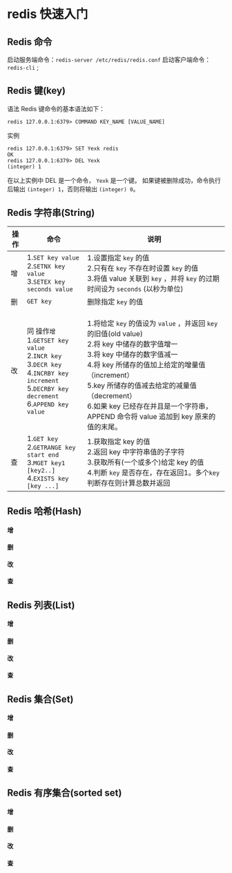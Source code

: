 # redis 快速入门

## Redis 命令
启动服务端命令：`redis-server /etc/redis/redis.conf`
启动客户端命令：`redis-cli` ;

## Redis 键(key)
语法
Redis 键命令的基本语法如下：
```shell
redis 127.0.0.1:6379> COMMAND KEY_NAME [VALUE_NAME]
```
实例
```redis
redis 127.0.0.1:6379> SET Yexk redis
OK
redis 127.0.0.1:6379> DEL Yexk
(integer) 1
```
在以上实例中 DEL 是一个命令， `Yexk` 是一个键。 如果键被删除成功，命令执行后输出 `(integer) 1`，否则将输出 `(integer) 0`。

## Redis 字符串(String)
| 操作 |  命令 | 说明 | 
| -- | -- | -- |
| 增 | 1.`SET key value `<br>2.`SETNX key value`<br>3.`SETEX key seconds value` | 1.设置指定 `key` 的值<br>2.只有在 `key` 不存在时设置 `key` 的值<br>3.将值 value 关联到 `key` ，并将 `key` 的过期时间设为 `seconds` (以秒为单位) |
| 删 | `GET key` | 删除指定 `key` 的值 |
| 改 | 同 操作`增`<br>1.`GETSET key value`<br>2.`INCR key`<br>3.`DECR key`<br>4.`INCRBY key increment`<br>5.`DECRBY key decrement`<br>6.`APPEND key value` | <br>1.将给定 `key` 的值设为 `value` ，并返回 `key` 的旧值(old value) <br>2.将 key 中储存的数字值增一<br>3.将 key 中储存的数字值减一<br>4.将 key 所储存的值加上给定的增量值（increment）<br>5.key 所储存的值减去给定的减量值（decrement）<br>6.如果 key 已经存在并且是一个字符串， APPEND 命令将 value 追加到 key 原来的值的末尾。 |
| 查 | 1.`GET key` <br> 2.`GETRANGE key start end `<br>3.`MGET key1 [key2..]`<br>4.`EXISTS key [key ...]` | 1.获取指定 key 的值 <br> 2.返回 key 中字符串值的子字符 <br>3.获取所有(一个或多个)给定 key 的值<br>4.判断 `key` 是否存在，存在返回1。多个`key`判断存在则计算总数并返回 |

## Redis 哈希(Hash)
#### 增
#### 删
#### 改
#### 查
## Redis 列表(List)
#### 增
#### 删
#### 改
#### 查
## Redis 集合(Set)
#### 增
#### 删
#### 改
#### 查
## Redis 有序集合(sorted set)
#### 增
#### 删
#### 改
#### 查